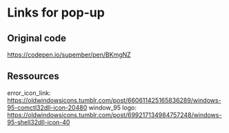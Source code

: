 # Links for pop-up

## Original code

<https://codepen.io/supember/pen/BKmgNZ>

## Ressources

error_icon_link: <https://oldwindowsicons.tumblr.com/post/660611425165836289/windows-95-comctl32dll-icon-20480>
window_95 logo: <https://oldwindowsicons.tumblr.com/post/699217134984757248/windows-95-shell32dll-icon-40>
